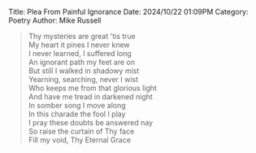 Title: Plea From Painful Ignorance
Date: 2024/10/22 01:09PM
Category: Poetry
Author: Mike Russell

> Thy mysteries are great 'tis true<br>
My heart it pines I never knew<br>
I never learned, I suffered long<br>
An ignorant path my feet are on<br>
But still I walked in shadowy mist<br>
Yearning, searching, never I wist<br>
Who keeps me from that glorious light<br>
And have me tread in darkened night<br>
In somber song I move along<br>
In this charade the fool I play<br>
I pray these doubts be answered nay<br>
So raise the curtain of Thy face<br>
Fill my void, Thy Eternal Grace
